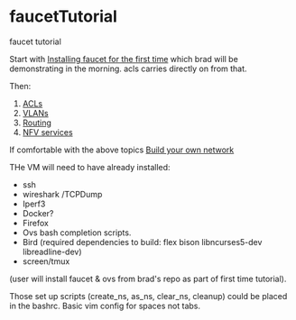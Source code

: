 # faucetTutorial
faucet tutorial

Start with [Installing faucet for the first time](https://faucet.readthedocs.io/en/latest/tutorials.html)
which brad will be demonstrating in the morning. acls carries directly on from that.

Then:
1. [ACLs](ACLs.md)
2. [VLANs](vlan_tutorial.md)
3. [Routing](routing.md)
4. [NFV services](services.md)


If comfortable with the above topics [Build your own network](byon.md)



THe VM will need to have already installed:
- ssh
- wireshark /TCPDump
- Iperf3
- Docker?
- Firefox
- Ovs bash completion scripts.
- Bird (required dependencies to build: flex bison libncurses5-dev libreadline-dev)
- screen/tmux

(user will install faucet & ovs from brad's repo as part of first time tutorial).

Those set up scripts (create_ns, as_ns, clear_ns, cleanup) could be placed in the bashrc.
Basic vim config for spaces not tabs.
